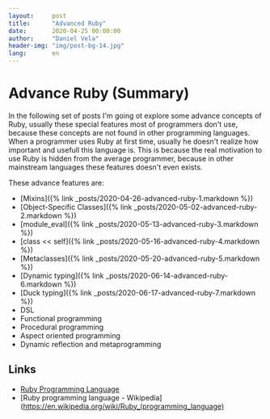```yaml
---
layout:     post
title:      "Advanced Ruby"
date:       2020-04-25 00:00:00
author:     "Daniel Vela"
header-img: "img/post-bg-14.jpg"
lang:       en
---
```


# Advance Ruby (Summary)

In the following set of posts I'm going ot explore some advance concepts of Ruby, usually these special features most of programmers don't use, because these concepts are not found in other programming languages. When a programmer uses Ruby at first time, usually he doesn't realize how important and usefull this language is. This is because the real motivation to use Ruby is hidden from the average programmer, because in other mainstream languages these features doesn't even exists.

These advance features are:

- [Mixins]({% link _posts/2020-04-26-advanced-ruby-1.markdown %})
- [Object-Specific Classes]({% link _posts/2020-05-02-advanced-ruby-2.markdown %})
- [module_eval]({% link _posts/2020-05-13-advanced-ruby-3.markdown %})
- [class << self]({% link _posts/2020-05-16-advanced-ruby-4.markdown %})
- [Metaclasses]({% link _posts/2020-05-20-advanced-ruby-5.markdown %})
- [Dynamic typing]({% link _posts/2020-06-14-advanced-ruby-6.markdown %})
- [Duck typing]({% link _posts/2020-06-17-advanced-ruby-7.markdown %})
- DSL
- Functional programming
- Procedural programming
- Aspect oriented programming 
- Dynamic reflection and metaprogramming

## Links

- [Ruby Programming Language](https://www.ruby-lang.org/en/)
- [Ruby programming language - Wikipedia](https://en.wikipedia.org/wiki/Ruby_(programming_language)